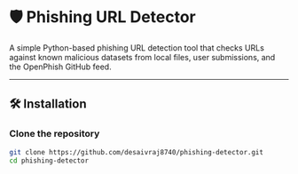 # 🛡️ Phishing URL Detector

A simple Python-based phishing URL detection tool that checks URLs against known malicious datasets from local files, user submissions, and the OpenPhish GitHub feed.

---

## 🛠 Installation

### Clone the repository

```bash
git clone https://github.com/desaivraj8740/phishing-detector.git
cd phishing-detector

